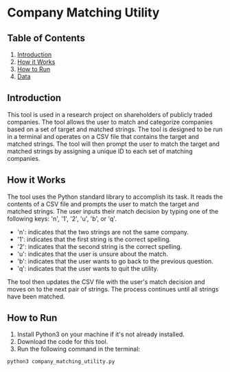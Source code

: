 # Company Matching Utility

## Table of Contents
1. [Introduction](#introduction)
2. [How it Works](#how-it-works)
3. [How to Run](#how-to-run)
4. [Data](#data)

## Introduction
This tool is used in a research project on shareholders of publicly traded companies. The tool allows the user to match and categorize companies based on a set of target and matched strings. The tool is designed to be run in a terminal and operates on a CSV file that contains the target and matched strings. The tool will then prompt the user to match the target and matched strings by assigning a unique ID to each set of matching companies.

## How it Works
The tool uses the Python standard library to accomplish its task. It reads the contents of a CSV file and prompts the user to match the target and matched strings. The user inputs their match decision by typing one of the following keys: 'n', '1', '2', 'u', 'b', or 'q'.
- 'n': indicates that the two strings are not the same company.
- '1': indicates that the first string is the correct spelling.
- '2': indicates that the second string is the correct spelling.
- 'u': indicates that the user is unsure about the match.
- 'b': indicates that the user wants to go back to the previous question.
- 'q': indicates that the user wants to quit the utility.

The tool then updates the CSV file with the user's match decision and moves on to the next pair of strings. The process continues until all strings have been matched.

## How to Run
1. Install Python3 on your machine if it's not already installed.
2. Download the code for this tool.
3. Run the following command in the terminal:

`python3 company_matching_utility.py`

